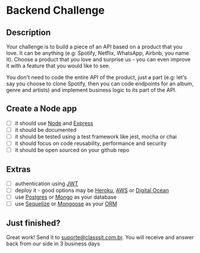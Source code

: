 # Backend Challenge

## Description

Your challenge is to build a piece of an API based on a product that you love.
It can be anything (e.g: Spotify, Netflix, WhatsApp, Airbnb, you name it). Choose a product that you love and surprise us -
you can even improve it with a feature that you would like to see.

You don't need to code the entire API of the product, just a part (e.g: let's say you choose to clone Spotify,
then you can code endpoints for an album, genre and artists) and implement business logic to its part of the API.

## Create a Node app

- [ ] it should use [Node] and [Express]
- [ ] it should be documented
- [ ] it should be tested using a test framework like jest, mocha or chai
- [ ] it should focus on code reusability, performance and security
- [ ] it should be open sourced on your github repo

## Extras

- [ ] authentication using [JWT]
- [ ] deploy it - good options may be [Heroku], [AWS] or [Digital Ocean]
- [ ] use [Postgres] or [Mongo] as your database
- [ ] use [Sequelize] or [Mongoose] as your [ORM]

## Just finished?

Great work! Send it to suporte@classsit.com.br. You will receive and answer back from our side in 3 business days 

[node]: https://nodejs.org/
[express]: https://expressjs.com/
[postgres]: https://www.postgresql.org/
[mongo]: https://www.mongodb.com/
[orm]: https://en.wikipedia.org/wiki/Object%E2%80%93relational_mapping
[jwt]: https://jwt.io/
[jest]: https://jestjs.io/
[mocha]: https://mochajs.org/
[chai]: https://www.chaijs.com/
[digital ocean]: https://www.digitalocean.com/
[aws]: https://aws.amazon.com/
[heroku]: https://www.heroku.com/
[sequelize]: https://sequelize.org/
[mongoose]: https://mongoosejs.com/

